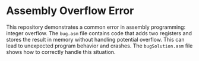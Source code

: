 # Assembly Overflow Error

This repository demonstrates a common error in assembly programming: integer overflow.  The `bug.asm` file contains code that adds two registers and stores the result in memory without handling potential overflow. This can lead to unexpected program behavior and crashes. The `bugSolution.asm` file shows how to correctly handle this situation.